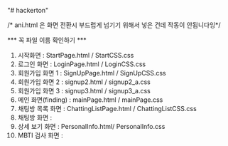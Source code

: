 "# hackerton" 

/* ani.html 은 화면 전환시 부드럽게 넘기기 위해서 넣은 건데 작동이 안됩니다잉*/

*** 꼭 파일 이름 확인하기 ***

1. 시작화면 : StartPage.html / StartCSS.css
2. 로그인 화면 : LoginPage.html / LoginCSS.css
3. 회원가입 화면 1 : SignUpPage.html / SignUpCSS.css
4. 회원가입 화면 2 : signup2.html / signup2_a.css
5. 회원가입 화면 3 : signup3.html / signup3_a.css
6. 메인 화면(finding) : mainPage.html / mainPage.css
7. 채팅방 목록 화면 : ChattingListPage.html / ChattingListCSS.css
8. 채팅방 화면 : 
9. 상세 보기 화면 : PersonalInfo.html/ PersonalInfo.css
10. MBTI 검사 화면 : 

